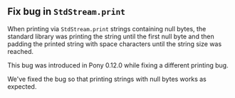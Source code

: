 ## Fix bug in `StdStream.print`

When printing via `StdStream.print` strings containing null bytes, the standard library was printing the string until the first null byte and then padding the printed string with space characters until the string size was reached.

This bug was introduced in Pony 0.12.0 while fixing a different printing bug.

We've fixed the bug so that printing strings with null bytes works as expected.

